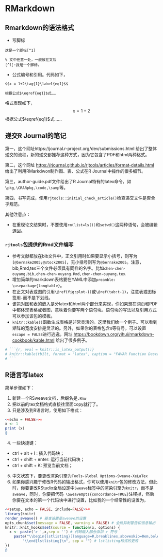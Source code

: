 
# RMarkdown

## Rmarkdown的语法格式

- 写脚标
```
这是一个脚标[^1]

% 文中任意一处，一般放在文后
[^1]:我是一个脚标。
```
- 公式编号和引用。代码如下，
```
$$x = 1+2\tag{1}\label{eq1}$$

根据公式$\eqref{eq1}$式……
```
格式表现如下，
$$
x=1+2\tag{1}\label{eq1}
$$
根据公式$\eqref{eq1}$式……


## 递交R Journal的笔记


第一，这个网址https://journal.r-project.org/dev/submissions.html 给出了整体递交的流程，新的递交都推荐这种方式，因为它包含了PDF和html两种格式。

第二，这个网址 https://rjournal.github.io/rjtools/articles/format-details.html 给出了利用RMarkdwon制作图、表、公式在R Journal中操作的很多细节。

第三，author-guide.pdf文件给出了R Journal特有的latex命令，如`\pkg,\CRARpkg,\code,\samp`等。

第四，书写完成，使用`rjtools::initial_check_article()`检查递交文件是否合乎规范。

其他注意点：

- 在重现论文结果时，不要使用`rm(list=ls())`和`setwd()`这两种语句，会被编辑退回。


### `rjtools`包提供的Rmd文件编写

- 参考文献都放在bib文件中，正文引用时如果要显示小括号，则写为`[@bernake2005;@stock2005]`，无小括号则写为`@bernake2005`。注意，bib,Rmd,tex三个文件必须具有同样的名字。比如`chen-chen-ouyang.bib,chen-chen-ouyang.Rmd,chen-chen-ouyang.tex`.
- 增加简单的markdown表格要在YAML中添加`preamble: \usepackage{longtable}`。
- 在正文对表或图的引用`\@ref(fig:plot-1)`或`\@ref(tab:t-1)`，注意表或图标签用`-`而不是下划线。
- 该包对图和表的嵌入是分latex和html两个部分来实现，你如果想在网页和PDF中都体现表格或者图，意味着你要写两个语句块。语句块的写法以及引用方式可以参加该包的模板。
- `knitr::kable()`函数生成表格是非常灵活的。这里我们给一个例子。可以看到矩阵的宽度安排是灵活的。另外，如果你的表格包含`$`等符号，可以设置`escape = FALSE`进行逃逸。网址  https://bookdown.org/yihui/rmarkdown-cookbook/kable.html 给出了很多例子。

```r
# ```{r, eval = knitr::is_latex_output()}
# knitr::kable(tb1lt, format = "latex", caption = "FAVAR Function Description", align = c('l','p{34em}'), escape = FALSE)
# ```
```


## R语言写latex

简单步骤如下：

1. 新建一个RSweave文档，后缀名是`.Rnw`
2. 把以前的tex文档格式直接往里面copy就行了。
3. 只是涉及到R语言时，使用如下格式：
```r
<<echo = FALSE>>=
x <- 1
print (x)
@
```
4. 一些快捷键：
- ctrl  + alt + I : 插入代码块；
- ctrl + shift + enter: 运行当前代码块；
- ctrl + shift + K: 预览当前文档；
5. 中文状态下，要更改渲染引擎为`Tools-Global Options-Sweave-XeLaTex`
6. 如果你感兴趣于修改R代码的输出格式，你可以使用`knitr`包的修改方法，但此时，你要更改RStudio全局设定中`Sweave`标签中的渲染引擎为`knitr`，而不是`sweave`，同时，你要把代码` \SweaveOpts{concordance=TRUE}`注释掉，然后你要在文本的第一个代码块中进行设置，比如我的一个经常性的设置为，
```r
<<setup, echo = FALSE, include=FALSE>>=
library(knitr)
render_sweave() # 基准设置是sweave的设置
opts_chunk$set(message = FALSE, warning = FALSE) # 全局抑制警告和信息输出
knitr::knit_hooks$set(source = function(x, options) {
  x <- paste('> ',x,sep = '') # 代码输入部分添加 > 符号
    paste("\\begin{lstlisting}[language=R,breaklines,aboveskip=0em,belowskip =0em,commentstyle=\\color{gray},basicstyle = {\\ttfamily\\color{RoyalBlue}},keywordstyle = \\color{RoyalBlue},stepnumber=2]\n", x,
        "\\end{lstlisting}\n", sep = "") # lstlisting格式的更改
})
@
```
